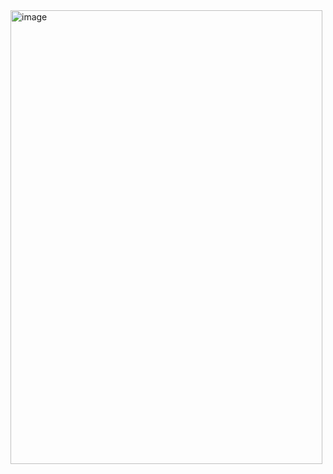 <img width="499" height="726" alt="image" src="https://github.com/user-attachments/assets/0ef27e42-85d3-42c5-8c21-af643a6b28cf" />

